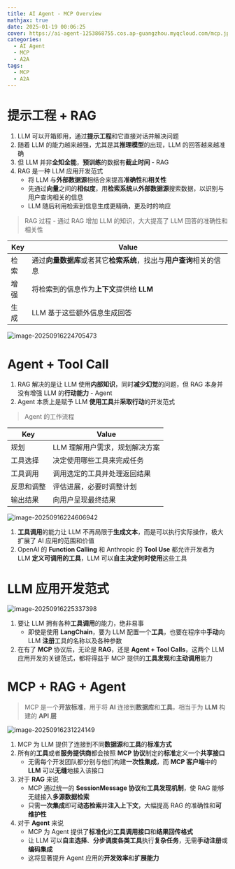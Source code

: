 ```yaml
---
title: AI Agent - MCP Overview
mathjax: true
date: 2025-01-19 00:06:25
cover: https://ai-agent-1253868755.cos.ap-guangzhou.myqcloud.com/mcp.jpg
categories:
  - AI Agent
  - MCP
  - A2A
tags:
  - MCP
  - A2A
---
```


# 提示工程 + RAG

1. LLM 可以开箱即用，通过**提示工程**和它直接对话并解决问题
2. 随着 LLM 的能力越来越强，尤其是其**推理模型**的出现，LLM 的回答越来越准确
3. 但 LLM 并非**全知全能**，**预训练**的数据有**截止时间** - RAG
4. RAG 是一种 LLM 应用开发范式
   - 将 LLM 与**外部数据源**相结合来提高**准确性**和**相关性**
   - 先通过**向量**之间的**相似度**，用**检索系统**从**外部数据源**搜索数据，以识别与用户查询相关的信息
   - LLM 随后利用检索到信息生成更精确，更及时的响应

<!-- more -->

> RAG 过程 - 通过 RAG 增加 LLM 的知识，大大提高了 LLM 回答的准确性和相关性

| Key  | Value                                                        |
| ---- | ------------------------------------------------------------ |
| 检索 | 通过**向量数据库**或者其它**检索系统**，找出与**用户查询**相关的信息 |
| 增强 | 将检索到的信息作为**上下文**提供给 **LLM**                   |
| 生成 | LLM 基于这些额外信息生成回答                                 |

![image-20250916224705473](https://ai-agent-1253868755.cos.ap-guangzhou.myqcloud.com/image-20250916224705473.png)

# Agent + Tool Call

1. RAG 解决的是让 LLM 使用**内部知识**，同时**减少幻觉**的问题，但 RAG 本身并没有增强 LLM 的**行动能力** - Agent
2. Agent 本质上是赋予 LLM **使用工具**并**采取行动**的开发范式

> Agent 的工作流程

| Key        | Value                          |
| ---------- | ------------------------------ |
| 规划       | LLM 理解用户需求，规划解决方案 |
| 工具选择   | 决定使用哪些工具来完成任务     |
| 工具调用   | 调用选定的工具并处理返回结果   |
| 反思和调整 | 评估进展，必要时调整计划       |
| 输出结果   | 向用户呈现最终结果             |

![image-20250916224606942](https://ai-agent-1253868755.cos.ap-guangzhou.myqcloud.com/image-20250916224606942.png)

1. **工具调用**的能力让 LLM 不再局限于**生成文本**，而是可以执行实际操作，极大扩展了 AI 应用的范围和价值
2. OpenAI 的 **Function Calling** 和 Anthropic 的 **Tool Use** 都允许开发者为 LLM **定义可调用的工具**，LLM 可以**自主决定何时使用**这些工具

# LLM 应用开发范式

![image-20250916225337398](https://ai-agent-1253868755.cos.ap-guangzhou.myqcloud.com/image-20250916225337398.png)

1. 要让 LLM 拥有各种**工具调用**的能力，绝非易事
   - 即使是使用 **LangChain**，要为 LLM 配置一个**工具**，也要在程序中**手动**向 LLM **注册**工具的名称以及各种参数
2. 在有了 **MCP** 协议后，无论是 **RAG**，还是 **Agent + Tool Calls**，这两个 LLM 应用开发的关键范式，都将得益于 MCP 提供的**工具发现**和**主动调用**能力

# MCP + RAG + Agent

> MCP 是一个**开放标准**，用于将 **AI** 连接到**数据库**和**工具**，相当于为 **LLM** 构建的 **API 层**

![image-20250916231224149](https://ai-agent-1253868755.cos.ap-guangzhou.myqcloud.com/image-20250916231224149.png)

1. MCP 为 LLM 提供了连接到不同**数据源**和**工具**的**标准方式**
2. 所有的**工具**或者**服务提供商**都会按照 **MCP 协议**制定的**标准**定义一个**共享接口**
   - 无需每个开发团队都分别与他们构建**一次性集成**，而 **MCP 客户端**中的 **LLM** 可以**无缝**地接入该接口
3. 对于 **RAG** 来说
   - MCP 通过统一的 **SessionMessage 协议**和**工具发现机制**，使 RAG 能够无缝接入**多源数据检索**
   - 只需**一次集成**即可**动态检索**并**注入上下文**，大幅提高 RAG 的准确性和**可维护性**
4. 对于 **Agent** 来说
   - MCP 为 Agent 提供了**标准化**的**工具调用接口**和**结果回传格式**
   - 让 LLM 可以**自主选择**、**分步调度各类工具**执行**复杂任务**，无需**手动注册**或**编码集成**
   - 这将显著提升 Agent 应用的**开发效率**和**扩展能力**





